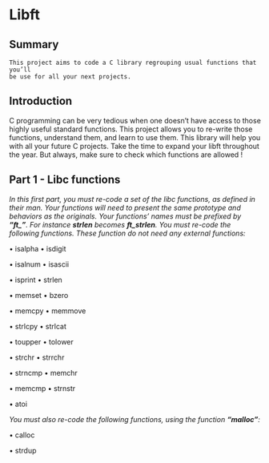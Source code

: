 # Libft

## Summary
   	This project aims to code a C library regrouping usual functions that you’ll
	be use for all your next projects.

## Introduction
   C programming can be very tedious when one doesn’t have access to those highly useful
standard functions. This project allows you to re-write those functions, understand them,
and learn to use them. This library will help you with all your future C projects.
Take the time to expand your libft throughout the year. But always, make sure to
check which functions are allowed !

## Part 1 - Libc functions

*In this first part, you must re-code a set of the libc functions, as defined in their
man. Your functions will need to present the same prototype and behaviors as the originals. Your functions’ names must be prefixed by **“ft_”**. For instance **strlen** becomes
**ft_strlen**.
You must re-code the following functions. These function do not need any external
functions:*

• isalpha	• isdigit

• isalnum	• isascii

• isprint	• strlen

• memset	• bzero

• memcpy	• memmove

• strlcpy	• strlcat

• toupper	• tolower

• strchr	• strrchr

• strncmp	• memchr

• memcmp	• strnstr

• atoi

*You must also re-code the following functions, using the function **“malloc”**:*

• calloc

• strdup
